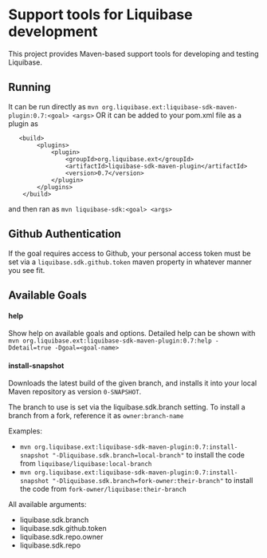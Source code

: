 # Support tools for Liquibase development

This project provides Maven-based support tools for developing and testing Liquibase.

## Running

It can be run directly as `mvn org.liquibase.ext:liquibase-sdk-maven-plugin:0.7:<goal> <args>` OR it can be added to your pom.xml file as a plugin as

```
   <build>
        <plugins>
            <plugin>
                <groupId>org.liquibase.ext</groupId>
                <artifactId>liquibase-sdk-maven-plugin</artifactId>
                <version>0.7</version>
            </plugin>
        </plugins>
    </build>
```

and then ran as `mvn liquibase-sdk:<goal> <args>`

## Github Authentication

If the goal requires access to Github, your personal access token must be set via a `liquibase.sdk.github.token` maven property in whatever manner you see fit.

## Available Goals

#### help

Show help on available goals and options. Detailed help can be shown with `mvn org.liquibase.ext:liquibase-sdk-maven-plugin:0.7:help -Ddetail=true -Dgoal=<goal-name>`

#### install-snapshot

Downloads the latest build of the given branch, and installs it into your local Maven repository as version `0-SNAPSHOT`.

The branch to use is set via the liquibase.sdk.branch setting. To install a branch from a fork, reference it as `owner:branch-name`

Examples:
- `mvn org.liquibase.ext:liquibase-sdk-maven-plugin:0.7:install-snapshot "-Dliquibase.sdk.branch=local-branch"` to install the code from `liquibase/liquibase:local-branch`
- `mvn org.liquibase.ext:liquibase-sdk-maven-plugin:0.7:install-snapshot "-Dliquibase.sdk.branch=fork-owner:their-branch"` to install the code from `fork-owner/liquibase:their-branch`

All available arguments:

- liquibase.sdk.branch
- liquibase.sdk.github.token
- liquibase.sdk.repo.owner
- liquibase.sdk.repo
